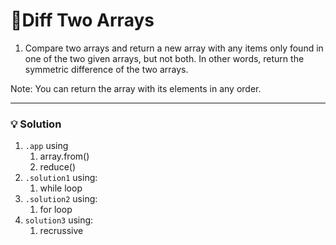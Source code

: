 # 📝Diff Two Arrays

1. Compare two arrays and return a new array with any items only found in one of the two given arrays, but not both. In other words, return the symmetric difference of the two arrays.

Note: You can return the array with its elements in any order.

---

### 💡 Solution
1. `.app` using 
   1. array.from()
   2. reduce()
2. `.solution1` using:
   1. while loop
3. `.solution2` using:
   1. for loop
4. `solution3` using:
   1. recrussive